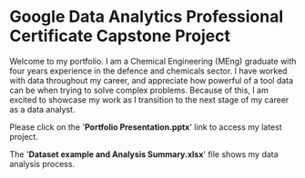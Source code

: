 # Google Data Analytics Professional Certificate Capstone Project
Welcome to my portfolio.
I am a Chemical Engineering (MEng) graduate with four years experience in the defence and chemicals sector. I have worked with data throughout my career, and appreciate how powerful of a tool data can be when trying to solve complex problems. Because of this, I am excited to showcase my work as I transition to the next stage of my career as a data analyst.

Please click on the '**Portfolio Presentation.pptx**' link to access my latest project.

The '**Dataset example and Analysis Summary.xlsx**' file shows my data analysis process.
